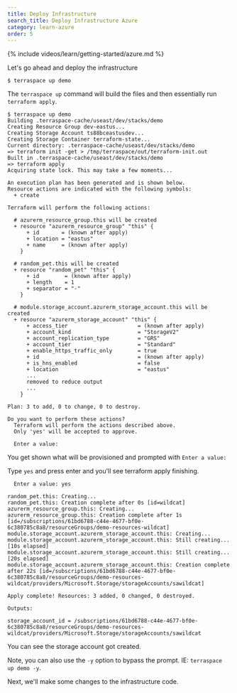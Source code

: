 ```yaml
---
title: Deploy Infrastructure
search_title: Deploy Infrastructure Azure
category: learn-azure
order: 5
---
```


{% include videos/learn/getting-started/azure.md %}

Let's go ahead and deploy the infrastructure

    $ terraspace up demo

The `terraspace up` command will build the files and then essentially run `terraform apply`.

    $ terraspace up demo
    Building .terraspace-cache/useast/dev/stacks/demo
    Creating Resource Group dev-eastus...
    Creating Storage Account ts88bceastusdev...
    Creating Storage Container terraform-state...
    Current directory: .terraspace-cache/useast/dev/stacks/demo
    => terraform init -get > /tmp/terraspace/out/terraform-init.out
    Built in .terraspace-cache/useast/dev/stacks/demo
    => terraform apply
    Acquiring state lock. This may take a few moments...

    An execution plan has been generated and is shown below.
    Resource actions are indicated with the following symbols:
      + create

    Terraform will perform the following actions:

      # azurerm_resource_group.this will be created
      + resource "azurerm_resource_group" "this" {
          + id       = (known after apply)
          + location = "eastus"
          + name     = (known after apply)
        }

      # random_pet.this will be created
      + resource "random_pet" "this" {
          + id        = (known after apply)
          + length    = 1
          + separator = "-"
        }

      # module.storage_account.azurerm_storage_account.this will be created
      + resource "azurerm_storage_account" "this" {
          + access_tier                      = (known after apply)
          + account_kind                     = "StorageV2"
          + account_replication_type         = "GRS"
          + account_tier                     = "Standard"
          + enable_https_traffic_only        = true
          + id                               = (known after apply)
          + is_hns_enabled                   = false
          + location                         = "eastus"
          ...
          removed to reduce output
          ...
        }

    Plan: 3 to add, 0 to change, 0 to destroy.

    Do you want to perform these actions?
      Terraform will perform the actions described above.
      Only 'yes' will be accepted to approve.

      Enter a value:
You get shown what will be provisioned and prompted with `Enter a value:`

Type `yes` and press enter and you'll see terraform apply finishing.

      Enter a value: yes

    random_pet.this: Creating...
    random_pet.this: Creation complete after 0s [id=wildcat]
    azurerm_resource_group.this: Creating...
    azurerm_resource_group.this: Creation complete after 1s [id=/subscriptions/61bd6788-c44e-4677-bf0e-6c380785c8a8/resourceGroups/demo-resources-wildcat]
    module.storage_account.azurerm_storage_account.this: Creating...
    module.storage_account.azurerm_storage_account.this: Still creating... [10s elapsed]
    module.storage_account.azurerm_storage_account.this: Still creating... [20s elapsed]
    module.storage_account.azurerm_storage_account.this: Creation complete after 22s [id=/subscriptions/61bd6788-c44e-4677-bf0e-6c380785c8a8/resourceGroups/demo-resources-wildcat/providers/Microsoft.Storage/storageAccounts/sawildcat]

    Apply complete! Resources: 3 added, 0 changed, 0 destroyed.

    Outputs:

    storage_account_id = /subscriptions/61bd6788-c44e-4677-bf0e-6c380785c8a8/resourceGroups/demo-resources-wildcat/providers/Microsoft.Storage/storageAccounts/sawildcat

You can see the storage account got created.

Note, you can also use the `-y` option to bypass the prompt. IE: `terraspace up demo -y`.

Next, we'll make some changes to the infrastructure code.
